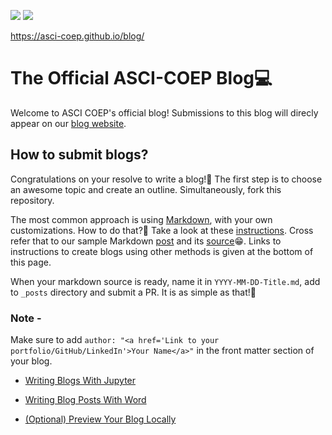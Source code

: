![](https://github.com/ASCI-COEP/blog/workflows/CI/badge.svg) 
![](https://github.com/ASCI-COEP/blog/workflows/GH-Pages%20Status/badge.svg) 

https://asci-coep.github.io/blog/

# The Official ASCI-COEP Blog💻

Welcome to ASCI COEP's official blog! Submissions to this blog will direcly appear on our [blog website](https://asci-coep.github.io/blog/).

## How to submit blogs?

Congratulations on your resolve to write a blog!🎉 The first step is to choose an awesome topic and create an outline. Simultaneously, fork this repository.

The most common approach is using [Markdown](https://github.com/adam-p/markdown-here/wiki/Markdown-Cheatsheet), with your own customizations. How to do that?🤔 Take a look at these [instructions](https://github.com/fastai/fastpages#customizing-blog-posts-with-front-matter). Cross refer that to our sample Markdown [post](https://asci-coep.github.io/blog/markdown/2020/10/01/tutorial-markdown-post.html) and its [source](https://github.com/ASCI-COEP/blog/blob/master/_posts/2020-01-14-test-markdown-post.md)😁. Links to instructions to create blogs using other methods is given at the bottom of this page.

When your markdown source is ready, name it in `YYYY-MM-DD-Title.md`, add to `_posts` directory and submit a PR. It is as simple as that!🤗

### Note -
Make sure to add `author: "<a href='Link to your portfolio/GitHub/LinkedIn'>Your Name</a>"` in the front matter section of your blog.

- [Writing Blogs With Jupyter](https://github.com/fastai/fastpages#writing-blog-posts-with-jupyter)

- [Writing Blog Posts With Word](https://github.com/fastai/fastpages#writing-blog-posts-with-microsoft-word)

- [(Optional) Preview Your Blog Locally](_fastpages_docs/DEVELOPMENT.md)
